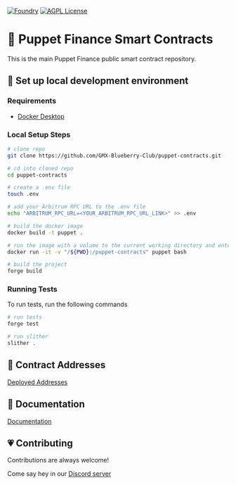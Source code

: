 [![Foundry][foundry-badge]][foundry]
[![AGPL License](https://img.shields.io/badge/license-AGPL-blue.svg)](http://www.gnu.org/licenses/agpl-3.0)

[foundry]: https://getfoundry.sh/
[foundry-badge]: https://img.shields.io/badge/Built%20with-Foundry-FFDB1C.svg

# 🔮 Puppet Finance Smart Contracts

This is the main Puppet Finance public smart contract repository.


## 🔧 Set up local development environment

### Requirements

-   [Docker Desktop](https://www.docker.com/products/docker-desktop/)

### Local Setup Steps

```sh
# clone repo
git clone https://github.com/GMX-Blueberry-Club/puppet-contracts.git

# cd into cloned repo
cd puppet-contracts

# create a .env file
touch .env

# add your Arbitrum RPC URL to the .env file
echo "ARBITRUM_RPC_URL=<YOUR_ARBITRUM_RPC_URL_LINK>" >> .env

# build the docker image
docker build -t puppet .

# run the image with a volume to the current working directory and enter the container
docker run -it -v "/${PWD}:/puppet-contracts" puppet bash

# build the project
forge build
```
### Running Tests

To run tests, run the following commands

```sh
# run tests
forge test

# run slither
slither .
```
## 📜 Contract Addresses

[Deployed Addresses](TODO-URL)

## 📖 Documentation

[Documentation](TODO-URL)


## 💗 Contributing

Contributions are always welcome!

Come say hey in our [Discord server](TODO-URL)


